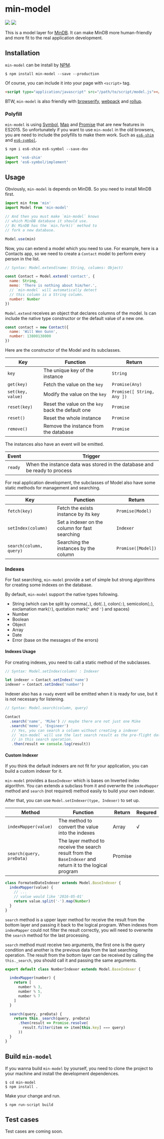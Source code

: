 # min-model

![](https://img.shields.io/npm/v/min-model.svg) ![](https://img.shields.io/david/dev/iwillwen/min-model.svg)

This is a model layer for [MinDB](https://github.com/iwillwen/mindb). It can make MinDB more human-friendly and more fit to the real application development.


## Installation

`min-model` can be install by [NPM](http://npmjs.org).

```shell
$ npm install min-model --save --production
```

Of course, you can include it into your page with `<script>` tag.

```html
<script type="application/javascript" src="/path/to/script/model.js"></script>
```

BTW, `min-model` is also friendly with [browserify](browserify.org), [webpack](webpack.github.io) and [rollup](http://rollupjs.org/).

### Polyfill

`min-model` is using [Symbol](https://developer.mozilla.org/en-US/docs/Web/JavaScript/Reference/Global_Objects/Symbol), [Map](https://developer.mozilla.org/en-US/docs/Web/JavaScript/Reference/Global_Objects/Map) and [Promise](https://developer.mozilla.org/en-US/docs/Web/JavaScript/Reference/Global_Objects/Promise) that are new features in ES2015.
So unfortunately if you want to use `min-model` in the old browsers, you are need to include the polyfills to make them work. Such as [`es6-shim`](https://github.com/paulmillr/es6-shim) and [`es6-symbol`](https://github.com/medikoo/es6-symbol).

```shell
$ npm i es6-shim es6-symbol --save-dev
```

```javascript
import 'es6-shim'
import 'es6-symbol/implement'
```


## Usage

Obviously, `min-model` is depends on MinDB. So you need to install MinDB first.

```javascript
import min from 'min'
import Model from 'min-model'

// And then you must make `min-model` knows
// which MinDB database it should use.
// Bc MinDB has the `min.fork()` method to
// fork a new database.

Model.use(min)
```



Now, you can extend a model which you need to use. For example, here is a Contacts app, so we need to create a `Contact` model to perform every person in the list.

```javascript
// Syntax: Model.extend(name: String, columns: Object)

const Contact = Model.extend('contact', {
  name: String,
  memo: 'There is nothing about him/her.',
  // `min-model` will automatically detect
  // this column is a String column.
  number: Number
})
```

`Model.extend` receives an object that declares columns of the model. Is can include the native type constructor or the default value of a new one.

```javascript
const contact = new Contact({
  name: 'Will Wen Gunn',
  number: 13800138000
})
```


Here are the constructor of the Model and its subclasses.

| Key               | Function                                 | Return                     |
| ----------------- | ---------------------------------------- | -------------------------- |
| `key`             | The unique key of the instance           | `String`                   |
| `get(key)`        | Fetch the value on the `key`             | `Promise(Any)`             |
| `set(key, value)` | Modify the value on the `key`            | `Promise([ String, Any ])` |
| `reset(key)`      | Reset the value on the `key` back the default one | `Promise`                  |
| `reset()`         | Reset the whole instance                 | `Promise`                  |
| `remove()`        | Remove the instance from the database    | `Promise`                  |



The instances also have an event will be emitted.

| Event   | Trigger                                  |
| ------- | ---------------------------------------- |
| `ready` | When the instance data was stored in the database and be ready to process |



For real application development, the subclasses of Model also have some static methods for management and searching.

| Key                     | Function                                 | Return             |
| ----------------------- | ---------------------------------------- | ------------------ |
| `fetch(key)`            | Fetch the exists instance by its key     | `Promise(Model)`   |
| `setIndex(column)`      | Set a indexer on the column for fast searching | `Indexer`          |
| `search(column, query)` | Searching the instances by the column    | `Promise([Model])` |



### Indexes

For fast searching, `min-model` provide a set of simple but strong algorithms for creating some indexes on the database.

By default, `min-model` support the native types following.

- String (which can be split by comma(`,`), dot(`.`), colon(`:`), semicolon(`;`), exclamation mark(`!`), quotation mark(`"` and `'`) and spaces)
- Number
- Boolean
- Object
- Array
- Date
- Error (base on the messages of the errors)

#### Indexes Usage

For creating indexes, you need to call a static method of the subclasses.

```javascript
// Syntax: Model.setIndex(column) : Indexer

let indexer = Contact.setIndex('name')
indexer = Contact.setIndex('number')
```

Indexer also has a `ready` event will be emitted when it is ready for use, but it is not necessary for listening.

```javascript
// Syntax: Model.search(column, query)

Contact
  .search('name', 'Mike') // maybe there are not just one Mike
  .search('memo', 'Engineer')
   // Yes, you can search a column without creating a indexer
   // `min-model` will use the last search result as the pre-flight data
   // in this search operation.
   .then(result => console.log(result))
```



#### Custom Indexer

If you think the default indexers are not fit for your application, you can build  a custom indexer for it.

`min-model` provides a `BaseIndexer` which is bases on Inverted index algorithm. You can extends a subclass from it and overwrite the `indexMapper` method and `search` (not required) method easily to build your own indexer.

After that, you can use `Model.setIndexer(type, Indexer)` to set up.

| Method                   | Function                                 | Return  | Requred |
| ------------------------ | ---------------------------------------- | ------- | ------- |
| `indexMapper(value)`     | The method to convert the value into the indexes | Array   | √       |
| `search(query, preData)` | The layer method to receive the search result from the `BaseIndexer` and return it to the logical program | Promise |         |



```javascript
class FormatedDateIndexer extends Model.BaseIndexer {
  indexMapper(value) {
    // ...
    // value would like '2016-05-01'
    return value.split('-').map(Number)
  }
}
```



`search` method is a upper layer method for receive the result from the bottom layer and passing it back to the logical program. When indexes from `indexMapper` could not filter the result correctly, you will need to overwrite the `search` method for the last processing.

`search` method must receive two arguments, the first one is the query condition and another is the previous data from the last searching operation. The result from the bottom layer can be received by calling the `this._search`, you should call it and passing the same arguments.

```javascript
export default class NumberIndexer extends Model.BaseIndexer {

  indexMapper(number) {
    return [
      number % 3,
      number % 5,
      number % 7
    ]
  }

  search(query, preData) {
    return this._search(query, preData)
      .then(result => Promise.resolve(
        result.filter(item => item[this.key] === query)
      ))
  }
}
```



## Build `min-model`

If you wanna build `min-model` by yourself, you need to clone the project to your machine and install the development dependences.

```shell
$ cd min-model
$ npm install .
```

Make your change and run.

```shell
$ npm run-script build
```



## Test cases

Test cases are coming soon.